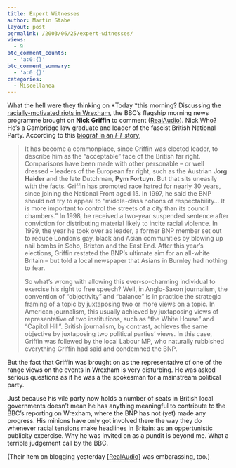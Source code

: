 ```yaml
---
title: Expert Witnesses
author: Martin Stabe
layout: post
permalink: /2003/06/25/expert-witnesses/
views:
  - 9
btc_comment_counts:
  - 'a:0:{}'
btc_comment_summary:
  - 'a:0:{}'
categories:
  - Miscellanea
---
```

What the hell were they thinking on *Today *this morning? Discussing the <a href="http://news.independent.co.uk/uk/this_britain/story.jsp?story=418723" target="_top">racially-motivated riots in Wrexham</a>, the BBC&#8217;s flagship morning news programme brought on **Nick Griffin** to comment (<a href="http://www.bbc.co.uk/radio4/today/listenagain/ram/today3_griffin_20030625.ram" target="_top">RealAudio</a>). Nick Who? He&#8217;s a Cambridge law graduate and leader of the fascist British National Party. According to this [biograf in an *FT* story][1],  


> It has become a commonplace, since Griffin was elected leader, to describe him as the &#8220;acceptable&#8221; face of the British far right. Comparisons have been made with other personable &#8211; or well dressed &#8211; leaders of the European far right, such as the Austrian **Jorg Haider** and the late Dutchman, **Pym Fortuyn**. But that sits uneasily with the facts. Griffin has promoted race hatred for nearly 30 years, since joining the National Front aged 15. In 1997, he said the BNP should not try to appeal to &#8220;middle-class notions of respectability&#8230; It is more important to control the streets of a city than its council chambers.&#8221; In 1998, he received a two-year suspended sentence after conviction for distributing material likely to incite racial violence. In 1999, the year he took over as leader, a former BNP member set out to reduce London&#8217;s gay, black and Asian communities by blowing up nail bombs in Soho, Brixton and the East End. After this year&#8217;s elections, Griffin restated the BNP&#8217;s ultimate aim for an all-white Britain &#8211; but told a local newspaper that Asians in Burnley had nothing to fear.</p>
So what&#8217;s wrong with allowing this ever-so-charming individual to exercise his right to free speech? Well, in Anglo-Saxon journalism, the convention of &#8220;objectivity&#8221; and &#8220;balance&#8221; is in practice the strategic framing of a topic by juxtaposing two or more views on a topic. In American journalism, this usually achieved by juxtaposing views of representative of two institutions, such as &#8220;the White House&#8221; and &#8220;Capitol Hill&#8221;. British journalism, by contrast, achieves the same objective by juxtaposing two political parties&#8217; views. In this case, Griffin was follewed by the local Labour MP, who naturally rubbished everything Griffin had said and condemned the BNP. 

But the fact that Griffin was brought on as the representative of one of the range views on the events in Wrexham is very disturbing. He was asked serious questions as if he was a the spokesman for a mainstream political party. 

Just because his vile party now holds a number of seats in British local governments doesn&#8217;t mean he has anything meaningful to contribute to the BBC&#8217;s reporting on Wrexham, where the BNP has not (yet) made any progress. His minions have only got involved there the way they do whenever racial tensions make headlines in Britain: as an oppertunistic publicity excercise. Why he was invited on as a pundit is beyond me. What a terrible judgement call by the BBC. 

(Their item on blogging yesterday [<a href="http://www.bbc.co.uk/radio4/today/listenagain/ram/today4_blogging_20030624.ram" target="_blank">RealAudio</a>] was embarassing, too.)

 [1]: http://news.ft.com/servlet/ContentServer?pagename=FT.com/StoryFT/FullStory&c=StoryFT&cid=1051390406371